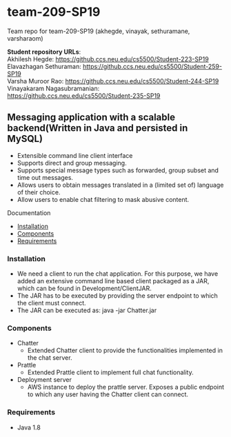 # team-209-SP19
Team repo for team-209-SP19 (akhegde, vinayak, sethuramane, varsharaom) 

**Student repository URLs**:<br>
Akhilesh Hegde: https://github.ccs.neu.edu/cs5500/Student-223-SP19<br>
Elavazhagan Sethuraman: https://github.ccs.neu.edu/cs5500/Student-259-SP19<br>
Varsha Muroor Rao: https://github.ccs.neu.edu/cs5500/Student-244-SP19<br>
Vinayakaram Nagasubramanian: https://github.ccs.neu.edu/cs5500/Student-235-SP19<br>

## Messaging application with a scalable backend(Written in Java and persisted in MySQL)
- Extensible command line client interface
- Supports direct and group messaging.
- Supports special message types such as forwarded, group subset and time out messages.
- Allows users to obtain messages translated in a (limited set of) language of their choice.
- Allow users to enable chat filtering to mask abusive content.

Documentation
- [Installation](#installation)
- [Components](#components)
- [Requirements](#requirements)


### Installation
* We need a client to run the chat application. For this purpose, we have added an extensive command line based client packaged as a JAR, which can be found in Development/ClientJAR.
* The JAR has to be executed by providing the server endpoint to which the client must connect.
* The JAR can be executed as: java -jar Chatter.jar <endpoint>

### Components
* Chatter
  * Extended Chatter client to provide the functionalities implemented in the chat server.
* Prattle
  * Extended Prattle client to implement full chat functionality.
* Deployment server
  * AWS instance to deploy the prattle server. Exposes a public endpoint to which any user having the Chatter client can connect.
  
### Requirements
* Java 1.8

